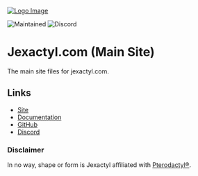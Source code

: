 [![Logo Image](https://cdn.discordapp.com/attachments/696713493168259106/935167710399201320/Jexactyl_textured.png)](https://jexactyl.com)

![Maintained](https://img.shields.io/maintenance/yes/2022?style=for-the-badge)
![Discord](https://img.shields.io/discord/922284031129825280?style=for-the-badge)

# Jexactyl.com (Main Site)
The main site files for jexactyl.com.

## Links
* [Site](https://jexactyl.com)
* [Documentation](https://jexactyl.com)
* [GitHub](https://github.com/jexactyl)
* [Discord](https://discord.gg/qttGR4Z5Pk)

### Disclaimer
In no way, shape or form is Jexactyl affiliated with [Pterodactyl®](https://pterdoactyl.io).